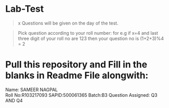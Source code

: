 # Lab-Test

> x Questions will be given on the day of the test.

> Pick question according to your roll number: 
  for e.g if x=4 and last three digit of your roll no are 123 then your question no is (1+2+3)%4 = 2
  
# Pull this repository and Fill in the blanks in Readme File alongwith:

Name: SAMEER NAGPAL		
Roll No:R103217093
SAPID:500061365
Batch:B3
Question Assigned: Q3 AND Q4
 



